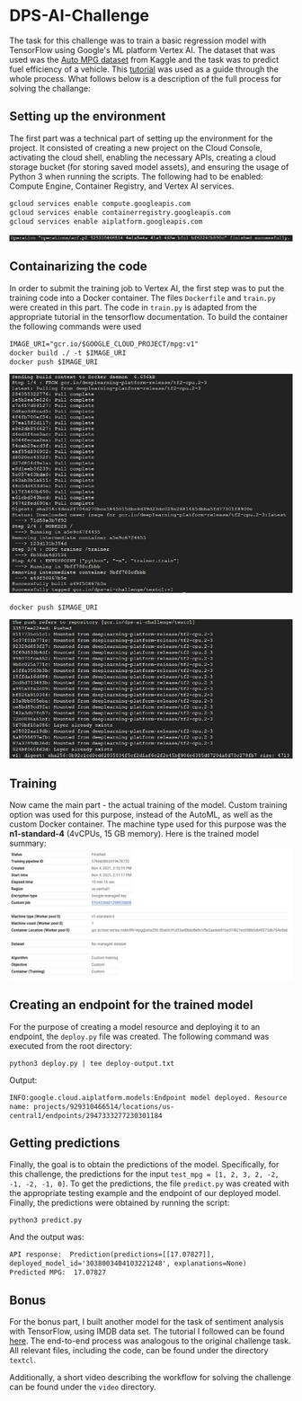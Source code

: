 # DPS-AI-Challenge

The task for this challenge was to train a basic regression model with TensorFlow using Google's ML platform Vertex AI. The dataset that was used was the [Auto MPG dataset](https://www.kaggle.com/uciml/autompg-dataset) from Kaggle and the task was to predict fuel efficiency of a vehicle. This [tutorial](https://codelabs.developers.google.com/codelabs/vertex-ai-custom-models#2) was used as a guide through the whole process. What follows below is a description of the full process for solving the challange:

## Setting up the environment
The first part was a technical part of setting up the environment for the project. It consisted of creating a new project on the Cloud Console, activating the cloud shell, enabling the necessary APIs, creating a cloud storage bucket (for storing saved model assets), and ensuring the usage of Python 3 when running the scripts. The following had to be enabled: Compute Engine, Container Registry, and Vertex AI services.
```shell
gcloud services enable compute.googleapis.com
gcloud services enable containerregistry.googleapis.com
gcloud services enable aiplatform.googleapis.com                 
```
![APIs](/img/enableAPIs.jpg)

## Containarizing the code
In order to submit the training job to Vertex AI, the first step was to put the training code into a Docker container. The files ```Dockerfile``` and ```train.py``` were created in this part. The code in ```train.py``` is adapted from the appropriate tutorial in the tensorflow documentation. To build the container the following commands were used
```shell
IMAGE_URI="gcr.io/$GOOGLE_CLOUD_PROJECT/mpg:v1"
docker build ./ -t $IMAGE_URI
docker push $IMAGE_URI
```
![docker_build](/img/docker.jpg)

```shell
docker push $IMAGE_URI
```
![docker_push](/img/docker_push.jpg)

## Training
Now came the main part - the actual training of the model. Custom training option was used for this purpose, instead of the AutoML, as well as the custom Docker container. The machine type used for this purpose was the **n1-standard-4** (4vCPUs, 15 GB memory). Here is the trained model summary:
![Model summary](/img/trained_model.jpg)

## Creating an endpoint for the trained model
For the purpose of creating a model resource and deploying it to an endpoint, the ```deploy.py``` file was created. The following command was executed from the root directory:
```shell
python3 deploy.py | tee deploy-output.txt
```
Output:
```console
INFO:google.cloud.aiplatform.models:Endpoint model deployed. Resource name: projects/929310466514/locations/us-central1/endpoints/2947333277230301184
```

## Getting predictions
Finally, the goal is to obtain the predictions of the model. Specifically, for this challenge, the predictions for the input ```test_mpg = [1, 2, 3, 2, -2, -1, -2, -1, 0]```. To get the predictions, the file ```predict.py``` was created with the appropriate testing example and the endpoint of our deployed model. Finally, the predictions were obtained by running the script:
```shell
python3 predict.py
```
And the output was:
```console
API response:  Prediction(predictions=[[17.07827]], deployed_model_id='3038003404103221248', explanations=None)
Predicted MPG:  17.07827
```

## Bonus
For the bonus part, I built another model for the task of sentiment analysis with TensorFlow, using IMDB data set. The tutorial I followed can be found [here](https://www.tensorflow.org/tutorials/keras/text_classification). The end-to-end process was analogous to the original challenge task. All relevant files, including the code, can be found under the directory ```textcl```.

Additionally, a short video describing the workflow for solving the challenge can be found under the ```video``` directory.
